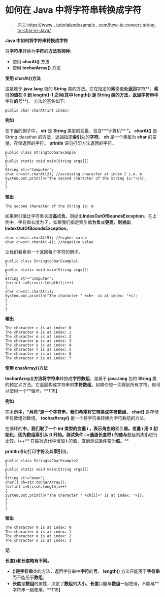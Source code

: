 # 如何在 Java 中将字符串转换成字符

> 原文:[https://www . tutorialandexample . com/how-to-convert-string-to-char-in-Java/](https://www.tutorialandexample.com/how-to-convert-string-to-char-in-java/)

**Java 中如何将字符串转换成字符**

将**字符串**转换为**字符**的**方法有两种:**

*   使用 **charAt()** 方法
*   使用 **tocharArray()** 方法

**使用 charAt()方法**

这是属于 **java.lang** 包的 **String** 类的方法。它在指定的**索引**值**处返回**字符**。**索引的值在 **0** 到 **length()-1** 之间(其中 **length()** 是 **String** 类的方法，返回字符串中**字符**的**号**)。 方法的签名如下:

```
public char charAt(int index)
```

**例如**

在下面的例子中， **str** 是 **String** 类型的变量，包含**“计算机** **”。** **charAt()** 是 String classthat 的方法，返回指定**索引**处的**字符**。 **ch** 是一个类型为 **char** 的变量，存储返回的字符。 **println** 语句打印方法返回的字符。

```
public class StringtoCharExample
{
public static void main(String args[])
{
String str="Computer";
char ch=str.charAt(2); //accessing character at index 2 i.e. m
System.out.println("The second character of the String is:"+ch);
}
}
```

**输出**

```
The second character of the String is: m
```

如果索引值比字符串长度**高**或**负**，则抛出**IndexOutOfBoundsException**。在上例中，字符串长度为 **7** 。如果我们指定索引值**为负**或**更高，**则抛出**IndexOutOfBoundsException**。

```
char ch=str.charAt(9); //higher value
char ch=str.charAt(-4); //negative value
```

让我们看看另一个返回每个字符的例子。

```
public class StringtoCharExample1
{
public static void main(String args[])
{
String str="computer";
for(int i=0;i<str.length();i++)
{
char ch=str.charAt(i);
System.out.println("The character " +ch+  is at index: "+i);
}
}
}
```

**输出**

```
The character c is at index: 0
The character o is at index: 1
The character m is at index: 2
The character p is at index: 3
The character u is at index: 4
The character t is at index: 5
The character e is at index: 6
The character r is at index: 7
```

**使用 charArray()方法**

**tocharArray()**方法将**字符串**转换成**字符数组**。是属于 **java.lang** 包的 **String** 类的预定义方法。它返回构成字符串的**字符数组**。如果你想一次得到所有字符，你可以使用一个**循环。**T15】

**例如**

在本例**中，“月亮”**是一个字符串，我们希望将它转换成**字符数组**。 **char[]** 是存储字符数组的数组。 **tocharArray()** 是一个将字符串转换为字符数组的方法。

在循环的**中，我们取了一个 **int** 类型的变量 **i** ，表示角色的**索引**值。变量 **i** 用 **0** 初始化，因为数组索引从 0 开始。测试条件 **i <通道长度**将 **i** 的值与**数组的**大小**进行比较。i++** 在每次迭代中增加 **i** 的值，直到测试条件变为**假**。**

**println**语句打印**字符**及其**索引**值。

```
public class StringtoCharExample2
{ 
public static void main(String args[])
{ 
String str="moon";    
char[] ch=str.toCharArray();    
for(int i=0;i<ch.length;i++)
{    
System.out.println("The character " +ch[i]+" is at index: "+i);   
} 
}
}
```

**输出**

```
The character m is at index: 0
The character o is at index: 1
The character o is at index: 2
The character n is at index: 3
```

**记**

**长度()**和**长度略有不同。**

*   **()**是**字符串**类的方法，返回字符串中**字符**的**号**。 **length()** 方法只能用于**字符串**而不能用于**数组**。
*   **长度**是**数组**的属性，决定了**数组**的**大小**。**长度**只能与**数组**一起使用，不能与**字符串一起使用。**T15】